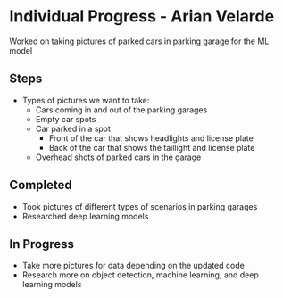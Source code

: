 # Individual Progress - Arian Velarde

Worked on taking pictures of parked cars in parking garage for the ML model

## Steps
* Types of pictures we want to take:
  * Cars coming in and out of the parking garages
  * Empty car spots
  * Car parked in a spot
    * Front of the car that shows headlights and license plate
    * Back of the car that shows the taillight and license plate
  * Overhead shots of parked cars in the garage

## Completed
* Took pictures of different types of scenarios in parking garages
* Researched deep learning models

## In Progress
* Take more pictures for data depending on the updated code
* Research more on object detection, machine learning, and deep learning models
